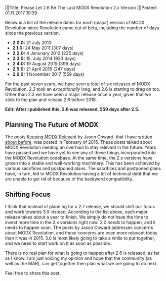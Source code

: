 |||Title: Please Let 2.6 Be The Last MODX Revolution 2.x Version
|||Posted: 01.11.2017 19:39

Below is a list of the release dates for each (major) version of MODX Revolution since Revolution came out of beta, including the number of days since the previous version.

- **2.0.0:** 21 July 2010
- **2.1.0:** 24 May 2011 (307 days)
- **2.2.0:** 4 Janunary 2012 (225 days)
- **2.3.0:** 15. July 2014 (923 days)
- **2.4.0:** 19 August 2015 (399 days)
- **2.5.0:** 21 April 2016 (247 days)
- **2.6.0:** 1 November 2017 (559 days)

For the past seven years, we have seen a total of six releases of MODX Revolution. 2.3 took an _exceptionally_ long, and 2.6 is starting to drag on too. Other than 2.3 we have seen a major release once a year, given that we stick to the plan and release 2.6 before 2018.

**Edit: After I published this, 2.6 was released, 559 days after 2.5.**

## Planning The Future of MODX
The posts [Keeping MODX Relevant](https://medium.com/@drumshaman/keeping-modx-relevant-part-one-42dc6632f86b) by Jason Coward, that I have [written about before](https://optimuscrime.net/12-thoughts-on-the-future-of-modx), was posted in February of 2015. These posts talked about MODX Revolution needing an overhaul to stay relevant in the future. Years have passed and we have yet to see any of these things incorporated into the MODX Revolution codebase. At the same time, the 2.x versions have grown into a stable and well-working machinery. This has been achieved by various sacrifices and postponed plans. The sacrifices and postponed plans have, in turn, led to MODX Revolution having a lot of technical debt that we are unable to get rid of because of the backward compatibility.

## Shifting Focus
I think that instead of planning for a 2.7 release, we should shift our focus and work towards 3.0 instead. According to the list above, each major release takes _about_ a year to finish. We simply do not have the time to invest more time in the 2.x versions right now. 3.0 _needs_ to happen, and it needs to happen soon. The posts by Jason Coward addresses concerns about MODX Revolution, and these concerns are even more relevant today than it was in 2015. 3.0 is most likely going to take a while to put together, and we need to start work on it as soon as possible.

There is no real plan for what is going to happen after 2.6 is released, as far as I know. I am just voicing my opinion and hope that the community (as well as the MAB), can get together then plan what we are going to do next.

Feel free to share this post.
